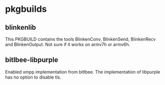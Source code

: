 # pkgbuilds

## blinkenlib
This PKGBUILD contains the tools BlinkenConv, BlinkenSend, BlinkenRecv and BlinkenOutput.
Not sure if it works on armv7h or armv6h.

## bitlbee-libpurple
Enabled xmpp implementation from bitlbee. The implementation of libpurple has no option to disable tls.

